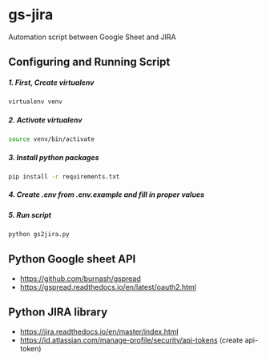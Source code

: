 # gs-jira
Automation script between Google Sheet and JIRA


## Configuring and Running Script


##### 1. First, Create virtualenv

```bash
virtualenv venv
```

##### 2. Activate virtualenv

```bash
source venv/bin/activate
```

##### 3. Install python packages

```bash
pip install -r requirements.txt
```

##### 4. Create .env from .env.example and fill in proper values

##### 5. Run script
```bash
python gs2jira.py
```


## Python Google sheet API

- https://github.com/burnash/gspread
- https://gspread.readthedocs.io/en/latest/oauth2.html

## Python JIRA library
- https://jira.readthedocs.io/en/master/index.html
- https://id.atlassian.com/manage-profile/security/api-tokens (create api-token)